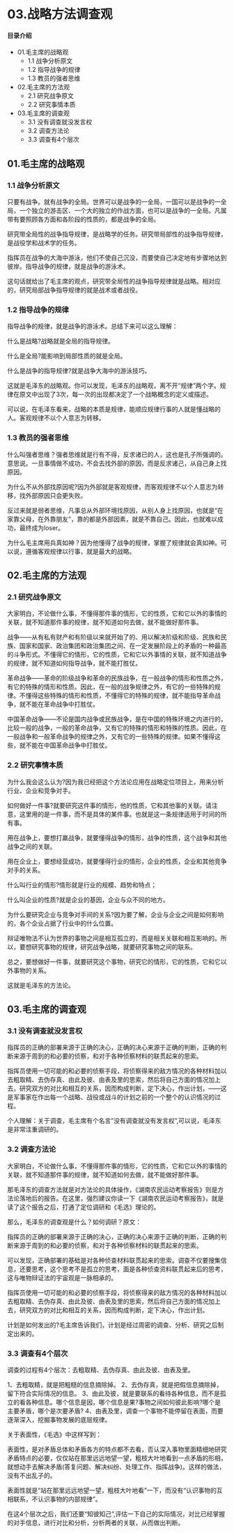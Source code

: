 # 03.战略方法调查观
#### 目录介绍
- 01.毛主席的战略观
  - 1.1 战争分析原文
  - 1.2 指导战争的规律
  - 1.3 教员的强者思维
- 02.毛主席的方法观
  - 2.1 研究战争原文
  - 2.2 研究事情本质
- 03.毛主席的调查观
  - 3.1 没有调查就没发言权
  - 3.2 调查方法论
  - 3.3 调查有4个层次



## 01.毛主席的战略观

### 1.1 战争分析原文

只要有战争。就有战争的全局。世界可以是战争的一全局，一国可以是战争的一全局，一个独立的游击区、一个大的独立的作战方面，也可以是战争的一全局。凡属带有要照顾各方面和各阶段的性质的，都是战争的全局。

研究带全局性的战争指导规律，是战略学的任务。研究带局部性的战争指导规律，是战役学和战术学的任务。

指挥员在战争的大海中游泳，他们不使自己沉没，而要使自己决定地有步骤地达到彼岸。指导战争的规律，就是战争的游泳术。

这句话就给出了毛主席的观点，研究带全局性的战争指导规律就是战略。相对应的，研究局部战争指导规律的就是战术或者战役。

### 1.2 指导战争的规律

指导战争的规律，就是战争的游泳术。总结下来可以这么理解：

什么是战略?战略就是全局的指导规律。

什么是全局?能影响到局部性质的就是全局。

什么是战争的指导规律?就是战争大海中的游泳技巧。

这就是毛泽东的战略观。你可以发现，毛泽东的战略观，离不开“规律”两个字。规律在原文中出现了3次，每一次的出现都决定了一个战略概念的定义或描述。

可以说，在毛泽东看来，战略的本质是规律，能顺应规律行事的人就是懂战略的人。客观规律不以个人意志为转移。

### 1.3 教员的强者思维

什么叫强者思维？强者思维就是行有不得，反求诸已的人，这也是孔子所强调的。意思说。一旦事情做不成功，不会去找外部的原因，而是反求诸己，从自己身上找原因。

为什么不从外部找原因呢?因为外部就是客观规律，而客观规律不以个人意志为转移，找外部原因只会更失败。

反过来就是弱者思维，凡事总从外部环境找原因，从别人身上找原因，也就是“在家靠父母，在外靠朋友”，靠的都是外部因素，就是不靠自己。因此，也就难以成功，最终成为loser。

为什么毛主席用兵真如神？因为他懂得了战争的规律，掌握了规律就会真如神。可以说，遵循客观规律以行事，就是最大的战略。

## 02.毛主席的方法观

### 2.1 研究战争原文

大家明白，不论做什么事，不懂得那件事的情形，它的性质，它和它以外的事情的关联，就不知道那件事的规律，就不知道如何去做，就不能做好那件事。

战争——从有私有财产和有阶级以来就开始了的、用以解决阶级和阶级、民族和民族、国家和国家、政治集团和政治集团之间、在一定发展阶段上的矛盾的一种最高的斗争形式。不懂得它的情形，它的性质，它和它以外事情的关联，就不知道战争的规律，就不知道如何指导战争，就不能打胜仗。

革命战争——革命的阶级战争和革命的民族战争，在一般战争的情形和性质之外，有它的特殊的情形和性质。因此，在一般的战争规律之外，有它的一些特殊的规律。不懂得这些特殊的情形和性质，不懂得它的特殊的规律，就不能指导革命战争，就不能在革命战争中打胜仗。

中国革命战争——不论是国内战争或民族战争，是在中国的特殊环境之内进行的，比较一般的战争，一般的革命战争，又有它的特殊的情形和特殊的性质。因此，在一般战争和一般革命战争的规律之外，又有它的一些特殊的规律。如果不懂得这些，就不能在中国革命战争中打胜仗。

### 2.2 研究事情本质

为什么我会这么认为?因为我已经把这个方法论应用在战略定位项目上，用来分析行业、企业和竞争对手。

如何做好一件事?就要研究这件事的情形，他的性质，它和其他事的关联。请注意，这里用的是一件事，而不是具体的某件事。也就是这一条规律适用于时间的所有事。

用在战争上，要想打羸战争，就要懂得战争的情形，战争的性质，这个战争和其他战争之间的关联。

用在企业上，要想经营成功，就要懂得行业的情形，企业的性质，企业和其他竞争对手的关系。

什么叫行业的情形?情形就是行业的规模、趋势和特点；

什么叫企业的性质?就是企业的基因，企业与众不同的地方。

为什么要研究企业与竞争对手间的关系?因为要了解，企业与企业之间是如何影响的，各个企业占据了行业中的什么位置。

辩证唯物法不认为世界的事物之间是相互孤立的，而是相关关联和相互影响的。所以，要想研究事物的规律，研究战争战略，就要研究事物之间的联系。

总之，要想做好一件事，就要研究这个事物，研究它的情形，它的性质，它和它以外事物的关系。

这就是毛泽东的方法论。

## 03.毛主席的调查观

### 3.1 没有调查就没发言权

指挥员的正确的部署来源于正确的决心，正确的决心来源于正确的判断，正确的判断来源于周到的和必要的侦察，和对于各种侦察材料的联贯起来的思索。

指挥员使用一切可能的和必要的侦察手段，将侦察得来的敌方情况的各种材料加以去粗取精、去伪存真、由此及彼、由表及里的思索，然后将自己方面的情况加上去，研究双方的对比和相互的关系，因而构成判断，定下决心，作出计划，——这是军事家在作出每一个战略、战役或战斗的计划之前的一个整个的认识情况的过程。

个人理解：关于调查，毛主席有个名言”没有调查就没有发言权”,可以说，毛泽东是非常注重调研的。

### 3.2 调查方法论


大家明白，不论做什么事，不懂得那件事的情形，它的性质，它和它以外的事情的关联，就不知道那件事的规律，就不知道如何去做，就不能做好那件事。

那毛泽东的调查方法就是对方法论的具体操作，《湖南农民运动考察报告》则是方法论落地后的报告。在这里，强烈建议你读一下《湖南农民运动考察报告》，就是读了这个报告之后，打通了定位调研和《毛选》理论的。

那么，毛泽东的调查观是什么？如何调研？原文：

指挥员的正确的部署来源于正确的决心，正确的决心来源于正确的判断，正确的判断来源于周到的和必要的侦察，和对于各种侦察材料的联贯起来的思索。

可以发现，正确部署的基础是对各种侦查材料联贯起来的思索。调查不仅要搜集信息，还要思考，这个思考不是孤立的思考，面是各种侦查资料联贯起来后的思考，这与唯物辩证法的宇宙观是一脉相承的。

指挥员使用一切可能的和必要的侦察手段，将侦察得来的敌方情况的各种材料加以去粗取精、去伪存真、由此及彼、由表及里的思索，然后将自己方面的情况加上去，研究双方的对比和相互的关系，因而构成判断，定下决心，作出计划。

计划是如何发出的?毛主席告诉我们，计划是经过周密的调查、分析、研究之后制定出来的。


### 3.3 调查有4个层次

调查的过程有4个层次：去粗取精、去伪存真、由此及彼、由表及里。

1、去粗取精，就是把粗糙的信息摘除掉。
2、去伪存真，就是把假信息摘除掉，留下符合实际情况的信息。
3、由此及彼，就是要联系的看待各种信息，而不是孤立的看各种信息。哪个信息是因，哪个信息是果?事物之间如何彼此影响?哪个是主要矛盾，哪个是次要矛盾?
4、由表及里，调查一个事物不能停留在表面，而要逐渐深入，挖掘事物发展的底层规律。

关于表面性，《毛选》中这样写到：

表面性，是对矛盾总体和矛盾各方的特点都不去看，否认深入事物里面精细地研究矛盾特点的必要，仅仅站在那里远远地望一望，粗枝大叶地看到一点矛盾的形相，就想动手去解决矛盾(答复问题、解决纠纷、处理工作、指挥战争)。这样的做法，没有不出乱子的。

表面性就是“站在那里远远地望一望，粗枝大叶地看”一下，而没有“认识事物的互相联系，不认识事物的内部规律”。

在这4个层次之后，我们还要“知彼知己”,评估一下自己的实际情况，对比已经掌握的对手信息，进行对比和分析，分析两者的关联，从而做出判断。
















